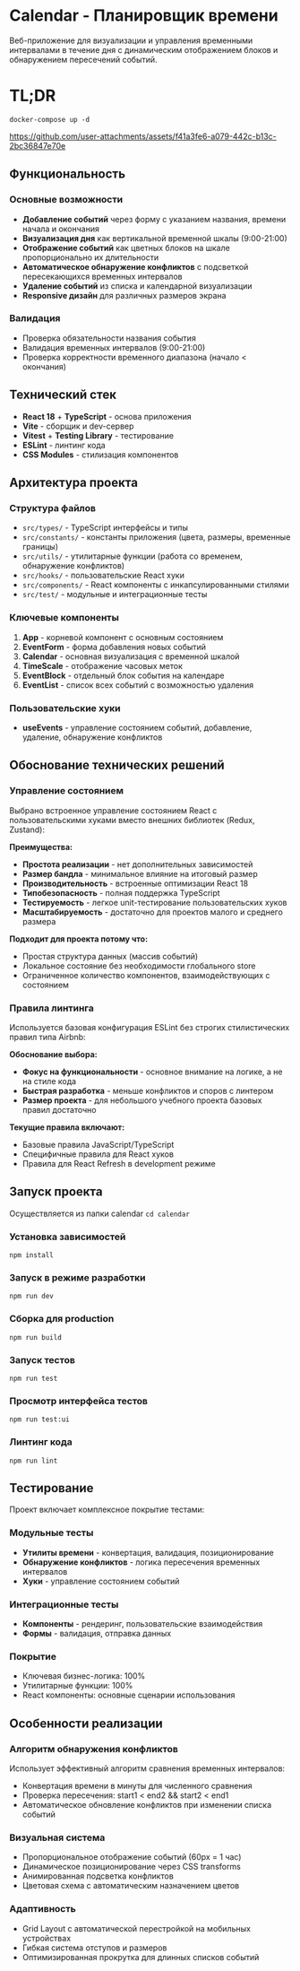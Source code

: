 # Calendar - Планировщик времени

Веб-приложение для визуализации и управления временными интервалами в течение дня с динамическим отображением блоков и обнаружением пересечений событий.

# TL;DR

`docker-compose up -d`


https://github.com/user-attachments/assets/f41a3fe6-a079-442c-b13c-2bc36847e70e


## Функциональность

### Основные возможности
- **Добавление событий** через форму с указанием названия, времени начала и окончания
- **Визуализация дня** как вертикальной временной шкалы (9:00-21:00)
- **Отображение событий** как цветных блоков на шкале пропорционально их длительности
- **Автоматическое обнаружение конфликтов** с подсветкой пересекающихся временных интервалов
- **Удаление событий** из списка и календарной визуализации
- **Responsive дизайн** для различных размеров экрана

### Валидация
- Проверка обязательности названия события
- Валидация временных интервалов (9:00-21:00)
- Проверка корректности временного диапазона (начало < окончания)

## Технический стек

- **React 18** + **TypeScript** - основа приложения
- **Vite** - сборщик и dev-сервер
- **Vitest** + **Testing Library** - тестирование
- **ESLint** - линтинг кода
- **CSS Modules** - стилизация компонентов

## Архитектура проекта

### Структура файлов
- `src/types/` - TypeScript интерфейсы и типы
- `src/constants/` - константы приложения (цвета, размеры, временные границы)
- `src/utils/` - утилитарные функции (работа со временем, обнаружение конфликтов)
- `src/hooks/` - пользовательские React хуки
- `src/components/` - React компоненты с инкапсулированными стилями
- `src/test/` - модульные и интеграционные тесты

### Ключевые компоненты
1. **App** - корневой компонент с основным состоянием
2. **EventForm** - форма добавления новых событий
3. **Calendar** - основная визуализация с временной шкалой
4. **TimeScale** - отображение часовых меток
5. **EventBlock** - отдельный блок события на календаре
6. **EventList** - список всех событий с возможностью удаления

### Пользовательские хуки
- **useEvents** - управление состоянием событий, добавление, удаление, обнаружение конфликтов

## Обоснование технических решений

### Управление состоянием
Выбрано встроенное управление состоянием React с пользовательскими хуками вместо внешних библиотек (Redux, Zustand):

**Преимущества:**
- **Простота реализации** - нет дополнительных зависимостей
- **Размер бандла** - минимальное влияние на итоговый размер
- **Производительность** - встроенные оптимизации React 18
- **Типобезопасность** - полная поддержка TypeScript
- **Тестируемость** - легкое unit-тестирование пользовательских хуков
- **Масштабируемость** - достаточно для проектов малого и среднего размера

**Подходит для проекта потому что:**
- Простая структура данных (массив событий)
- Локальное состояние без необходимости глобального store
- Ограниченное количество компонентов, взаимодействующих с состоянием

### Правила линтинга
Используется базовая конфигурация ESLint без строгих стилистических правил типа Airbnb:

**Обоснование выбора:**
- **Фокус на функциональности** - основное внимание на логике, а не на стиле кода
- **Быстрая разработка** - меньше конфликтов и споров с линтером
- **Размер проекта** - для небольшого учебного проекта базовых правил достаточно


**Текущие правила включают:**
- Базовые правила JavaScript/TypeScript
- Специфичные правила для React хуков
- Правила для React Refresh в development режиме

## Запуск проекта
Осуществляется из папки calendar `cd calendar`

### Установка зависимостей
`npm install`

### Запуск в режиме разработки
`npm run dev`

### Сборка для production
`npm run build`

### Запуск тестов
`npm run test`

### Просмотр интерфейса тестов
`npm run test:ui`

### Линтинг кода
`npm run lint`

## Тестирование

Проект включает комплексное покрытие тестами:

### Модульные тесты
- **Утилиты времени** - конвертация, валидация, позиционирование
- **Обнаружение конфликтов** - логика пересечения временных интервалов
- **Хуки** - управление состоянием событий

### Интеграционные тесты
- **Компоненты** - рендеринг, пользовательские взаимодействия
- **Формы** - валидация, отправка данных

### Покрытие
- Ключевая бизнес-логика: 100%
- Утилитарные функции: 100%
- React компоненты: основные сценарии использования

## Особенности реализации

### Алгоритм обнаружения конфликтов
Использует эффективный алгоритм сравнения временных интервалов:
- Конвертация времени в минуты для численного сравнения
- Проверка пересечения: start1 < end2 && start2 < end1
- Автоматическое обновление конфликтов при изменении списка событий

### Визуальная система
- Пропорциональное отображение событий (60px = 1 час)
- Динамическое позиционирование через CSS transforms
- Анимированная подсветка конфликтов
- Цветовая схема с автоматическим назначением цветов

### Адаптивность
- Grid Layout с автоматической перестройкой на мобильных устройствах
- Гибкая система отступов и размеров
- Оптимизированная прокрутка для длинных списков событий
